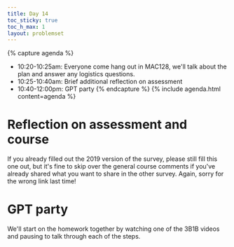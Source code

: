 ```yaml
---
title: Day 14
toc_sticky: true 
toc_h_max: 1
layout: problemset
---
```


{% capture agenda %}
* 10:20-10:25am: Everyone come hang out in MAC128, we'll talk about the plan and answer any logistics questions.
* 10:25-10:40am: Brief additional reflection on assessment 
* 10:40-12:00pm: GPT party
{% endcapture %}
{% include agenda.html content=agenda %}

# Reflection on assessment and course
If you already filled out the 2019 version of the survey, please still fill this one out, but it's fine to skip over the general course comments if you've already shared what you want to share in the other survey.  Again, sorry for the wrong link last time!

# GPT party

We'll start on the homework together by watching one of the 3B1B videos and pausing to talk through each of the steps.
